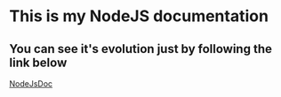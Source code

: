 # This is my NodeJS documentation

## You can see it's evolution just by following the link below

[NodeJsDoc](https://github.com/OusmanaTraore/nodeJSDoc)
